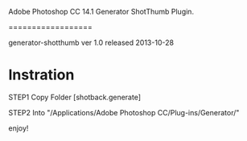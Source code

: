Adobe Photoshop CC 14.1
Generator ShotThumb Plugin.

==================

generator-shotthumb ver 1.0
released 2013-10-28


Instration
==================

STEP1
Copy Folder [shotback.generate]  

STEP2
Into "/Applications/Adobe Photoshop CC/Plug-ins/Generator/"


enjoy!